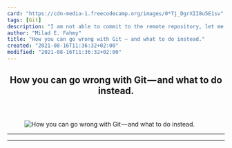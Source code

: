 ```yaml
---
card: "https://cdn-media-1.freecodecamp.org/images/0*Tj_DgrXII8u5E1sv"
tags: [Git]
description: "I am not able to commit to the remote repository, let me do a"
author: "Milad E. Fahmy"
title: "How you can go wrong with Git — and what to do instead."
created: "2021-08-16T11:36:32+02:00"
modified: "2021-08-16T11:36:32+02:00"
---
```

<div class="site-wrapper">
<main id="site-main" class="site-main outer">
<div class="inner">
<article class="post-full post tag-git tag-technology tag-tech tag-programming tag-coding ">
<header class="post-full-header">
<h1 class="post-full-title">How you can go wrong with Git — and what to do instead.</h1>
</header>
<figure class="post-full-image">
<picture>
<source media="(max-width: 700px)" sizes="1px" srcset="data:image/gif;base64,R0lGODlhAQABAIAAAAAAAP///yH5BAEAAAAALAAAAAABAAEAAAIBRAA7 1w">
<source media="(min-width: 701px)" sizes="(max-width: 800px) 400px,
(max-width: 1170px) 700px,
1400px" srcset="https://cdn-media-1.freecodecamp.org/images/0*Tj_DgrXII8u5E1sv 300w,
https://cdn-media-1.freecodecamp.org/images/0*Tj_DgrXII8u5E1sv 600w,
https://cdn-media-1.freecodecamp.org/images/0*Tj_DgrXII8u5E1sv 1000w,
https://cdn-media-1.freecodecamp.org/images/0*Tj_DgrXII8u5E1sv 2000w">
<img onerror="this.style.display='none'" src="https://cdn-media-1.freecodecamp.org/images/0*Tj_DgrXII8u5E1sv" alt="How you can go wrong with Git — and what to do instead.">
</picture>
</figure>
<section class="post-full-content">
<div class="post-content">
</div>
<hr>
<hr>
</section>
</article>
</div>
</main>
</div>
<!-- Google Tag Manager (noscript) -->
<!-- End Google Tag Manager (noscript) -->
